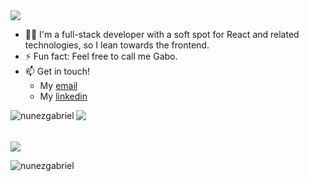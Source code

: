 
<img src = "https://readme-typing-svg.herokuapp.com?font=Fira+Code&pause=1000&color=ff9b2f&background=0F172A00&width=535&lines=Hi+there%2C+I'm+Gabriel;Welcome+to+my+profile!">
<ul>
  <li>🧑‍💻 I'm a full-stack developer with a soft spot for React and related technologies, so I lean towards the frontend.</li>
  <li>⚡ Fun fact: Feel free to call me Gabo.</li>
  <li>📫 Get in touch!
      <ul>
        <li>My <a href="mailto:gabriel.nunez.arenas@gmail.com">email</a></li>
        <li>My <a href="https://www.linkedin.com/feed/">linkedin</a></li>
      </ul>
  </li>
</ul>

<img src="https://readme-typing-svg.herokuapp.com?font=Fira+Code&pause=1000&color=ff9b2f&background=0F172A00&repeat=false&width=535&lines=Skills%3A">
<img align="left" src="https://skillicons.dev/icons?i=react,next,js,ts,html,css,tailwind,git,github,postgres,jest,ruby,rails&theme=dark" alt="nunezgabriel" />
</br>
</br>
</br>
<img src="https://readme-typing-svg.herokuapp.com?font=Fira+Code&pause=1000&color=ff9b2f&background=0F172A00&repeat=false&width=535&lines=Stats%3A">
<p><img align="center" src="https://github-readme-stats.vercel.app/api/top-langs/?username=nunezgabriel&layout=compact&theme=gruvbox" alt="nunezgabriel" /></p>


